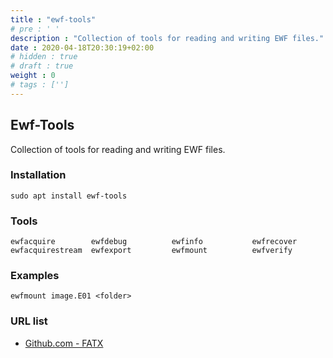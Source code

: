 ```yaml
---
title : "ewf-tools"
# pre : ' '
description : "Collection of tools for reading and writing EWF files."
date : 2020-04-18T20:30:19+02:00
# hidden : true
# draft : true
weight : 0
# tags : ['']
---
```


## Ewf-Tools

Collection of tools for reading and writing EWF files.

### Installation

```plain
sudo apt install ewf-tools
```

### Tools

```plain
ewfacquire        ewfdebug          ewfinfo           ewfrecover
ewfacquirestream  ewfexport         ewfmount          ewfverify
```

### Examples

```plain
ewfmount image.E01 <folder>
```

### URL list

* [Github.com - FATX](https://github.com/mborgerson/fatx)
